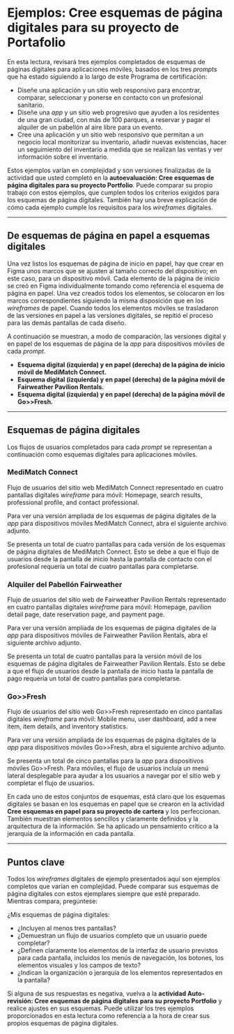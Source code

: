 # Ejemplos: Cree esquemas de página digitales para su proyecto de Portafolio

En esta lectura, revisará tres ejemplos completados de esquemas de páginas digitales para aplicaciones móviles, basados en los tres *prompts* que ha estado siguiendo a lo largo de este Programa de certificación:

* Diseñe una aplicación y un sitio web responsivo para encontrar, comparar, seleccionar y ponerse en contacto con un profesional sanitario.
* Diseñe una *app* y un sitio web progresivo que ayuden a los residentes de una gran ciudad, con más de 100 parques, a reservar y pagar el alquiler de un pabellón al aire libre para un evento.
* Cree una aplicación y un sitio web responsivo que permitan a un negocio local monitorizar su inventario, añadir nuevas existencias, hacer un seguimiento del inventario a medida que se realizan las ventas y ver información sobre el inventario.

Estos ejemplos varían en complejidad y son versiones finalizadas de la actividad que usted completó en la **autoevaluación: Cree esquemas de página digitales para su proyecto Portfolio**. Puede comparar su propio trabajo con estos ejemplos, que cumplen todos los criterios exigidos para los esquemas de página digitales. También hay una breve explicación de cómo cada ejemplo cumple los requisitos para los *wireframes* digitales.

---

## De esquemas de página en papel a esquemas digitales

Una vez listos los esquemas de página de inicio en papel, hay que crear en Figma unos marcos que se ajusten al tamaño correcto del dispositivo; en este caso, para un dispositivo móvil. Cada elemento de la página de inicio se creó en Figma individualmente tomando como referencia el esquema de página en papel. Una vez creados todos los elementos, se colocaron en los marcos correspondientes siguiendo la misma disposición que en los *wireframes* de papel. Cuando todos los elementos móviles se trasladaron de las versiones en papel a las versiones digitales, se repitió el proceso para las demás pantallas de cada diseño.

A continuación se muestran, a modo de comparación, las versiones digital y en papel de los esquemas de página de la *app* para dispositivos móviles de cada *prompt*.

* **Esquema digital (izquierda) y en papel (derecha) de la página de inicio móvil de MediMatch Connect.**
* **Esquema digital (izquierda) y en papel (derecha) de la página móvil de Fairweather Pavilion Rentals.**
* **Esquema digital (izquierda) y en papel (derecha) de la página móvil de Go>>Fresh.**

---

## Esquemas de página digitales

Los flujos de usuarios completados para cada *prompt* se representan a continuación como esquemas digitales para aplicaciones móviles.

### MediMatch Connect

Flujo de usuarios del sitio web MediMatch Connect representado en cuatro pantallas digitales *wireframe* para móvil: Homepage, search results, professional profile, and contact professional.

Para ver una versión ampliada de los esquemas de página digitales de la *app* para dispositivos móviles MediMatch Connect, abra el siguiente archivo adjunto.

Se presenta un total de cuatro pantallas para cada versión de los esquemas de página digitales de MediMatch Connect. Esto se debe a que el flujo de usuarios desde la pantalla de inicio hasta la pantalla de contacto con el profesional requería un total de cuatro pantallas para completarse.

### Alquiler del Pabellón Fairweather

Flujo de usuarios del sitio web de Fairweather Pavilion Rentals representado en cuatro pantallas digitales *wireframe* para móvil: Homepage, pavilion detail page, date reservation page, and payment page.

Para ver una versión ampliada de los esquemas de página digitales de la *app* para dispositivos móviles de Fairweather Pavilion Rentals, abra el siguiente archivo adjunto.

Se presenta un total de cuatro pantallas para la versión móvil de los esquemas de página digitales de Fairweather Pavilion Rentals. Esto se debe a que el flujo de usuarios desde la pantalla de inicio hasta la pantalla de pago requería un total de cuatro pantallas para completarse.

### Go>>Fresh

Flujo de usuarios del sitio web Go>>Fresh representado en cinco pantallas digitales *wireframe* para móvil: Mobile menu, user dashboard, add a new item, item details, and inventory statistics.

Para ver una versión ampliada de los esquemas de página digitales de la *app* para dispositivos móviles Go>>Fresh, abra el siguiente archivo adjunto.

Se presenta un total de cinco pantallas para la *app* para dispositivos móviles Go>>Fresh. Para móviles, el flujo de usuarios incluía un menú lateral desplegable para ayudar a los usuarios a navegar por el sitio web y completar el flujo de usuarios.

En cada uno de estos conjuntos de esquemas, está claro que los esquemas digitales se basan en los esquemas en papel que se crearon en la actividad **Cree esquemas en papel para su proyecto de cartera** y los perfeccionan. También muestran elementos sencillos y claramente definidos y la arquitectura de la información. Se ha aplicado un pensamiento crítico a la jerarquía de la información en cada pantalla.

---

## Puntos clave

Todos los *wireframes* digitales de ejemplo presentados aquí son ejemplos completos que varían en complejidad. Puede comparar sus esquemas de página digitales con estos ejemplares siempre que esté preparado. Mientras compara, pregúntese:

¿Mis esquemas de página digitales:

* ¿Incluyen al menos tres pantallas?
* ¿Demuestran un flujo de usuarios completo que un usuario puede completar?
* ¿Definen claramente los elementos de la interfaz de usuario previstos para cada pantalla, incluidos los menús de navegación, los botones, los elementos visuales y los campos de texto?
* ¿Indican la organización o jerarquía de los elementos representados en la pantalla?

Si alguna de sus respuestas es negativa, vuelva a la **actividad Auto-revisión: Cree esquemas de página digitales para su proyecto Portfolio** y realice ajustes en sus esquemas. Puede utilizar los tres ejemplos proporcionados en esta lectura como referencia a la hora de crear sus propios esquemas de página digitales.
